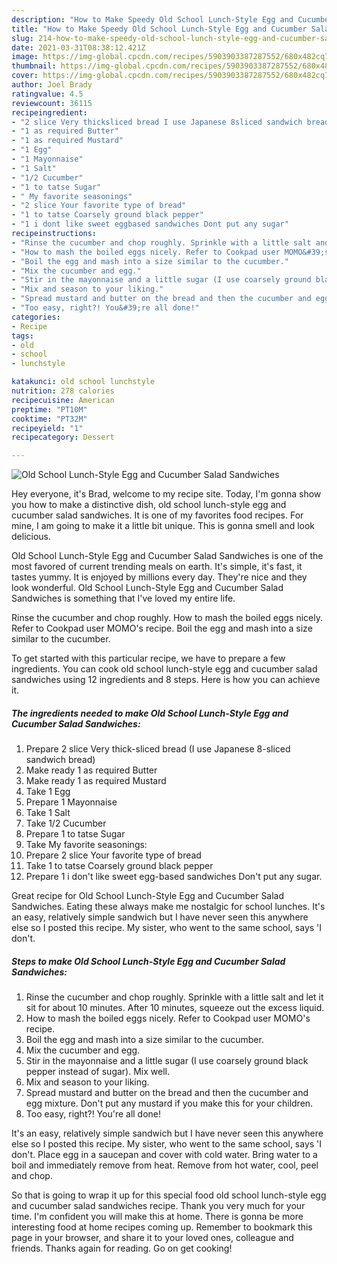 ```yaml
---
description: "How to Make Speedy Old School Lunch-Style Egg and Cucumber Salad Sandwiches"
title: "How to Make Speedy Old School Lunch-Style Egg and Cucumber Salad Sandwiches"
slug: 214-how-to-make-speedy-old-school-lunch-style-egg-and-cucumber-salad-sandwiches
date: 2021-03-31T08:38:12.421Z
image: https://img-global.cpcdn.com/recipes/5903903387287552/680x482cq70/old-school-lunch-style-egg-and-cucumber-salad-sandwiches-recipe-main-photo.jpg
thumbnail: https://img-global.cpcdn.com/recipes/5903903387287552/680x482cq70/old-school-lunch-style-egg-and-cucumber-salad-sandwiches-recipe-main-photo.jpg
cover: https://img-global.cpcdn.com/recipes/5903903387287552/680x482cq70/old-school-lunch-style-egg-and-cucumber-salad-sandwiches-recipe-main-photo.jpg
author: Joel Brady
ratingvalue: 4.5
reviewcount: 36115
recipeingredient:
- "2 slice Very thicksliced bread I use Japanese 8sliced sandwich bread"
- "1 as required Butter"
- "1 as required Mustard"
- "1 Egg"
- "1 Mayonnaise"
- "1 Salt"
- "1/2 Cucumber"
- "1 to tatse Sugar"
- " My favorite seasonings"
- "2 slice Your favorite type of bread"
- "1 to tatse Coarsely ground black pepper"
- "1 i dont like sweet eggbased sandwiches Dont put any sugar"
recipeinstructions:
- "Rinse the cucumber and chop roughly. Sprinkle with a little salt and let it sit for about 10 minutes. After 10 minutes, squeeze out the excess liquid."
- "How to mash the boiled eggs nicely. Refer to Cookpad user MOMO&#39;s recipe."
- "Boil the egg and mash into a size similar to the cucumber."
- "Mix the cucumber and egg."
- "Stir in the mayonnaise and a little sugar (I use coarsely ground black pepper instead of sugar). Mix well."
- "Mix and season to your liking."
- "Spread mustard and butter on the bread and then the cucumber and egg mixture. Don&#39;t put any mustard if you make this for your children."
- "Too easy, right?! You&#39;re all done!"
categories:
- Recipe
tags:
- old
- school
- lunchstyle

katakunci: old school lunchstyle 
nutrition: 278 calories
recipecuisine: American
preptime: "PT10M"
cooktime: "PT32M"
recipeyield: "1"
recipecategory: Dessert

---
```



![Old School Lunch-Style Egg and Cucumber Salad Sandwiches](https://img-global.cpcdn.com/recipes/5903903387287552/680x482cq70/old-school-lunch-style-egg-and-cucumber-salad-sandwiches-recipe-main-photo.jpg)

Hey everyone, it's Brad, welcome to my recipe site. Today, I'm gonna show you how to make a distinctive dish, old school lunch-style egg and cucumber salad sandwiches. It is one of my favorites food recipes. For mine, I am going to make it a little bit unique. This is gonna smell and look delicious.

Old School Lunch-Style Egg and Cucumber Salad Sandwiches is one of the most favored of current trending meals on earth. It's simple, it's fast, it tastes yummy. It is enjoyed by millions every day. They're nice and they look wonderful. Old School Lunch-Style Egg and Cucumber Salad Sandwiches is something that I've loved my entire life.

Rinse the cucumber and chop roughly. How to mash the boiled eggs nicely. Refer to Cookpad user MOMO&#39;s recipe. Boil the egg and mash into a size similar to the cucumber.


To get started with this particular recipe, we have to prepare a few ingredients. You can cook old school lunch-style egg and cucumber salad sandwiches using 12 ingredients and 8 steps. Here is how you can achieve it.

<!--inarticleads1-->

##### The ingredients needed to make Old School Lunch-Style Egg and Cucumber Salad Sandwiches:

1. Prepare 2 slice Very thick-sliced bread (I use Japanese 8-sliced sandwich bread)
1. Make ready 1 as required Butter
1. Make ready 1 as required Mustard
1. Take 1 Egg
1. Prepare 1 Mayonnaise
1. Take 1 Salt
1. Take 1/2 Cucumber
1. Prepare 1 to tatse Sugar
1. Take  My favorite seasonings:
1. Prepare 2 slice Your favorite type of bread
1. Take 1 to tatse Coarsely ground black pepper
1. Prepare 1 i don&#39;t like sweet egg-based sandwiches Don&#39;t put any sugar.


Great recipe for Old School Lunch-Style Egg and Cucumber Salad Sandwiches. Eating these always make me nostalgic for school lunches. It&#39;s an easy, relatively simple sandwich but I have never seen this anywhere else so I posted this recipe. My sister, who went to the same school, says &#39;I don&#39;t. 

<!--inarticleads2-->

##### Steps to make Old School Lunch-Style Egg and Cucumber Salad Sandwiches:

1. Rinse the cucumber and chop roughly. Sprinkle with a little salt and let it sit for about 10 minutes. After 10 minutes, squeeze out the excess liquid.
1. How to mash the boiled eggs nicely. Refer to Cookpad user MOMO&#39;s recipe.
1. Boil the egg and mash into a size similar to the cucumber.
1. Mix the cucumber and egg.
1. Stir in the mayonnaise and a little sugar (I use coarsely ground black pepper instead of sugar). Mix well.
1. Mix and season to your liking.
1. Spread mustard and butter on the bread and then the cucumber and egg mixture. Don&#39;t put any mustard if you make this for your children.
1. Too easy, right?! You&#39;re all done!


It&#39;s an easy, relatively simple sandwich but I have never seen this anywhere else so I posted this recipe. My sister, who went to the same school, says &#39;I don&#39;t. Place egg in a saucepan and cover with cold water. Bring water to a boil and immediately remove from heat. Remove from hot water, cool, peel and chop. 

So that is going to wrap it up for this special food old school lunch-style egg and cucumber salad sandwiches recipe. Thank you very much for your time. I'm confident you will make this at home. There is gonna be more interesting food at home recipes coming up. Remember to bookmark this page in your browser, and share it to your loved ones, colleague and friends. Thanks again for reading. Go on get cooking!

